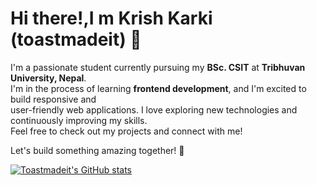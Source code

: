 # Hi there!,I m Krish Karki (toastmadeit) 👋

I'm a passionate student currently pursuing my **BSc. CSIT** at **Tribhuvan University, Nepal**.  
I'm in the process of learning **frontend development**, and I'm excited to build responsive and  
user-friendly web applications. I love exploring new technologies and continuously improving my skills.  
Feel free to check out my projects and connect with me!

Let's build something amazing together! 🚀


[![Toastmadeit's GitHub stats](https://github-readme-stats.vercel.app/api?username=toastmadeit&show_icons=true&theme=radical)](https://github.com/toastmadeit/github-readme-stats)
